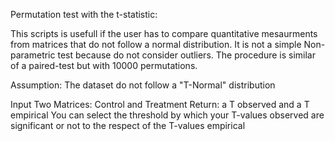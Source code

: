 Permutation test with the t-statistic:

This scripts is usefull if the user has to compare quantitative mesaurments from matrices that do not follow a normal distribution. It is not a simple Non-parametric test because do not consider outliers. The procedure is similar of a paired-test but with 10000 permutations. 

Assumption: The dataset do not follow a "T-Normal" distribution

Input Two Matrices: Control and Treatment
Return: a T observed and a T empirical
You can select the threshold by which your T-values observed are significant or not to the respect of the T-values empirical 
